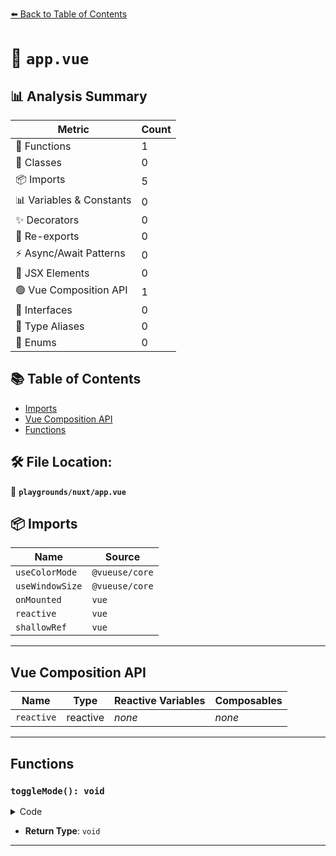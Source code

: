 [⬅️ Back to Table of Contents](../../index.md)

# 📄 `app.vue`

## 📊 Analysis Summary

| Metric | Count |
|--------|-------|
| 🔧 Functions | 1 |
| 🧱 Classes | 0 |
| 📦 Imports | 5 |
| 📊 Variables & Constants | 0 |
| ✨ Decorators | 0 |
| 🔄 Re-exports | 0 |
| ⚡ Async/Await Patterns | 0 |
| 💠 JSX Elements | 0 |
| 🟢 Vue Composition API | 1 |
| 📐 Interfaces | 0 |
| 📑 Type Aliases | 0 |
| 🎯 Enums | 0 |

## 📚 Table of Contents

- [Imports](#imports)
- [Vue Composition API](#vue-composition-api)
- [Functions](#functions)

## 🛠️ File Location:
📂 **`playgrounds/nuxt/app.vue`**

## 📦 Imports

| Name | Source |
|------|--------|
| `useColorMode` | `@vueuse/core` |
| `useWindowSize` | `@vueuse/core` |
| `onMounted` | `vue` |
| `reactive` | `vue` |
| `shallowRef` | `vue` |


---

## Vue Composition API

| Name | Type | Reactive Variables | Composables |
|------|------|-------------------|-------------|
| `reactive` | reactive | *none* | *none* |


---

## Functions

### `toggleMode(): void`

<details><summary>Code</summary>

```ts
function toggleMode() {
  state.color = state.color === 'light' ? 'dark' : 'light'
}
```
</details>

- **Return Type**: `void`

---